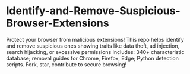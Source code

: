 # Identify-and-Remove-Suspicious-Browser-Extensions
Protect your browser from malicious extensions! This repo helps identify and remove suspicious ones showing traits like data theft, ad injection, search hijacking, or excessive permissions Includes: 340+ characteristic database; removal guides for Chrome, Firefox, Edge; Python detection scripts. Fork, star, contribute to secure browsing!
